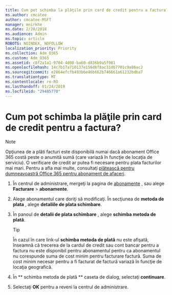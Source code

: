 ```yaml
---
title: Cum pot schimba la plăţile prin card de credit pentru a factura?
ms.author: cmcatee
author: cmcatee-MSFT
manager: mnirkhe
ms.date: 2/20/2018
ms.audience: Admin
ms.topic: article
ROBOTS: NOINDEX, NOFOLLOW
localization_priority: Priority
ms.collection: Adm_O365
ms.custom: Adm_O365
ms.assetid: c8f2a1a1-9704-4d08-ba60-d836b9a5f981
ms.openlocfilehash: 14c7b17a710137e156d6f8ac31d67701c9a86ac2
ms.sourcegitcommit: e2864efcfb493b6e46b662b746661a61232bdba7
ms.translationtype: MT
ms.contentlocale: ro-RO
ms.lasthandoff: 01/24/2019
ms.locfileid: "29485770"
---
```

# <a name="how-do-i-change-from-credit-card-payments-to-invoice"></a>Cum pot schimba la plăţile prin card de credit pentru a factura?

> [!NOTE]
> Opţiunea de a plăti facturi este disponibilă numai dacă abonament Office 365 costă peste o anumită sumă (care variază în funcţie de locaţia de serviciu). O verificare de credit ar putea fi necesare pentru plata facturilor mai mari. Pentru a afla mai multe, consultaţi [plătească pentru dumneavoastră Office 365 pentru abonament de afaceri](https://support.office.com/article/734f4aab-df2d-4e9b-8cb1-691910bde216). 
  
1. În centrul de administrare, mergeţi la pagina de [abonamente](https://go.microsoft.com/fwlink/p/?linkid=842054) , sau alege **Facturare** \> **abonamente**.
    
2. Alege abonamentul care doriţi să modificaţi. În secţiunea de **metoda de plata** , alege **detaliile de plata schimbare**.
    
3. În panoul de **detalii de plata schimbare** , alege **schimba metoda de plată**.
    
    > [!TIP]
    > În cazul în care link-ul **schimba metoda de plată** nu este afişată, înseamnă că trecerea de la cardul de credit sau cont bancar pentru a factura nu este disponibil pentru abonamentul pentru ca abonamentul nu corespunde suma de cost minim pentru facturare factură. Suma de cost minim necesar pentru a fi facturat de factură variază în funcţie de locaţia geografică. 
  
4. În ** schimba metoda de plată ** caseta de dialog, selectaţi **continuare**.
    
5. Selectaţi **OK** pentru a reveni la centrul de administrare. 
    

